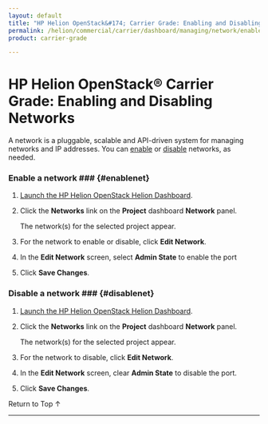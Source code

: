 ```yaml
---
layout: default
title: "HP Helion OpenStack&#174; Carrier Grade: Enabling and Disabling Networks"
permalink: /helion/commercial/carrier/dashboard/managing/network/enable/
product: carrier-grade

---
```

<!--PUBLISHED-->

<script>

function PageRefresh {
onLoad="window.refresh"
}

PageRefresh();

</script>

<!--
<p style="font-size: small;"> <a href="/helion/commercial/carrier/ga1/install/">&#9664; PREV</a> | <a href="/helion/commercial/carrier/ga1/install-overview/">&#9650; UP</a> | <a href="/helion/commercial/carrier/ga1/">NEXT &#9654;</a></p> 
-->

# HP Helion OpenStack&#174; Carrier Grade: Enabling and Disabling Networks

A network is a pluggable, scalable and API-driven system for managing networks and IP addresses. You can [enable](#enablenet) or [disable](#disablenet) networks, as needed.

### Enable a network ### {#enablenet}

1. [Launch the HP Helion OpenStack Helion Dashboard](/helion/openstack/carrier/dashboard/login/).

2. Click the **Networks** link on the **Project** dashboard **Network** panel.

	The network(s) for the selected project appear. 

3. For the network to enable or disable, click **Edit Network**.

4. In the **Edit Network** screen, select **Admin State** to enable the port

5. Click **Save Changes**.  

### Disable a network ### {#disablenet}

1. [Launch the HP Helion OpenStack Helion Dashboard](/helion/openstack/carrier/dashboard/login/).

2. Click the **Networks** link on the **Project** dashboard **Network** panel.

	The network(s) for the selected project appear. 

3. For the network to disable, click **Edit Network**.

4. In the **Edit Network** screen, clear **Admin State** to disable the port.

5. Click **Save Changes**.  

<a href="#top" style="padding:14px 0px 14px 0px; text-decoration: none;"> Return to Top &#8593; </a>


----
